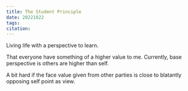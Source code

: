 ```yaml
---
title: The Student Principle
date: 20221022
tags: 
citation: 
---
```


Living life with a perspective to learn. 

That everyone have something of a higher value to me. Currently, base perspective is others are higher than self.

A bit hard if the face value given from other parties is close to blatantly opposing self point as view. 